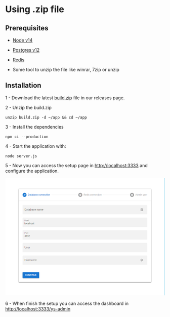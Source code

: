 # Using .zip file

## Prerequisites
- [Node v14](https://nodejs.org/en/)

- [Postgres v12](https://www.postgresql.org/)

- [Redis](https://redis.io/)

- Some tool to unzip the file like winrar, 7zip or unzip

## Installation
1 - Download the latest [build.zip](https://github.com/you-space/you-space/releases) file in our releases page.

2 - Unzip the build.zip
```
unzip build.zip -d ~/app && cd ~/app
```
3 - Install the dependencies
```
npm ci --production
```

4 - Start the application with:
```
node server.js
```

5 - Now you can access the setup page in [http://localhost:3333](http://localhost:3333) and configure the application.


![you-space-setup](./images/setup.png)

6 - When finish the setup you can access the dashboard in [http://localhost:3333/ys-admin](http://localhost:3333/ys-admin)